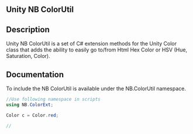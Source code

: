 ## Unity NB ColorUtil

## Description
Unity NB ColorUtil is a set of C# extension methods for the Unity Color class that adds the ability to easily go to/from Html Hex Color or HSV (Hue, Saturation, Color). 

## Documentation

To include the NB ColorUtil is available under the NB.ColorUtil namespace.

```c#
//Use following namespace in scripts
using NB.ColorExt;

Color c = Color.red;

//

```

